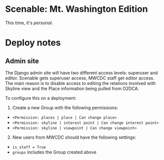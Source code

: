 # Scenable: Mt. Washington Edition

This time, it's *personal*.

# Deploy notes

## Admin site

The Django admin site will have two different access levels: superuser and
editor. Scenable gets superuser access, MWCDC staff get editor access. The main
reason is to disable access to editing the relations involved with Skyline view and the Place information being pulled from O2DCA.

To configure this on a deployment:


1. Create a new Group with the following permissions:

- `<Permission: places | place | Can change place>`
- `<Permission: skyline | interest point | Can change interest point>`
- `<Permission: skyline | viewpoint | Can change viewpoint>`

2. New users from MWCDC should have the following settings:

- `is_staff = True`
- `groups` includes the Group created above
